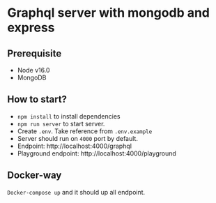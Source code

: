 # Graphql server with mongodb and express

## Prerequisite
* Node v16.0
* MongoDB

## How to start?
* `npm install` to install dependencies
* `npm run server` to start server.
* Create `.env`. Take reference from `.env.example`
* Server should run on `4000` port by default.
* Endpoint: http://localhost:4000/graphql
* Playground endpoint: http://localhost:4000/playground

## Docker-way

`Docker-compose up` and it should up all endpoint.
